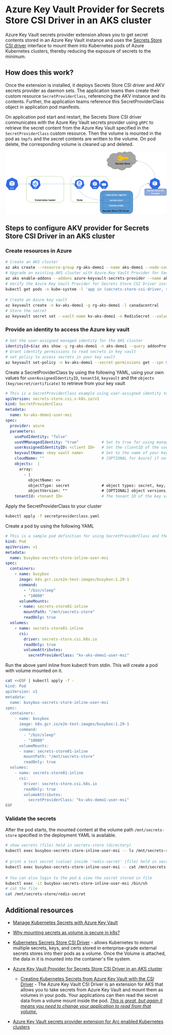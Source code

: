 # Azure Key Vault Provider for Secrets Store CSI Driver in an AKS cluster

Azure Key Vault secrets provider extension allows you to get secret contents stored in an Azure Key Vault instance and uses the [Secrets Store CSI driver](https://github.com/kubernetes-sigs/secrets-store-csi-driver) interface to mount them into Kubernetes pods of Azure Kubernetes clusters, thereby reducing the exposure of secrets to the minimum. 

## How does this work?
Once the extension is installed, it deploys Secrets Store CSI driver and AKV secrets provider as daemon sets. The application teams then create their custom resource `SecretProviderClass`, referencing the AKV instance and its contents. Further, the application teams reference this SecretProviderClass object in application pod manifests. 

On application pod start and restart, the Secrets Store CSI driver communicates with the Azure Key Vault secrets provider using `gRPC` to retrieve the secret content from the Azure Key Vault specified in the `SecretProviderClass` custom resource. Then the volume is mounted in the pod as `tmpfs` and the secret contents are written to the volume. On pod delete, the corresponding volume is cleaned up and deleted.

![alt txt](/images/CSI-driver-Interface.png)

## Steps to configure AKV provider for Secrets Store CSI Driver in an AKS cluster
### Create resources in Azure
```bash
# Create an AKS cluster
az aks create --resource-group rg-aks-demo1 --name aks-demo1 --node-count 1 --generate-ssh-keys --verbose
# Upgrade an existing AKS cluster with Azure Key Vault Provider for Secrets Store CSI Driver support
az aks enable-addons --addons azure-keyvault-secrets-provider --name aks-demo1 --resource-group rg-aks-demo1
# Verify the Azure Key Vault Provider for Secrets Store CSI Driver installation
kubectl get pods -n kube-system -l 'app in (secrets-store-csi-driver, secrets-store-provider-azure)'

# Create an Azure key vault
az keyvault create -n kv-aks-demo1 -g rg-aks-demo1 -l canadacentral
# Store the secret
az keyvault secret set --vault-name kv-aks-demo1 -n RedisSecret --value tC2EcVJf9sdsfVQbZpK8Rzu7UC4bUNtBOAzCaFjRSMs=
```

### Provide an identity to access the Azure key vault
```bash
# Get the user-assigned managed identity for the AKS cluster
identityId=$(az aks show -g rg-aks-demo1 -n aks-demo1 --query addonProfiles.azureKeyvaultSecretsProvider.identity.clientId -o tsv)
# Grant identity permissions to read secrets in key vault
# set policy to access secrets in your key vault
az keyvault set-policy -n kv-aks-demo1 --secret-permissions get --spn $identityId
```
Create a SecretProviderClass by using the following YAML, using your own values for `userAssignedIdentityID`, `tenantId`, `keyvault` and the `objects (key/secret/certificate)` to retrieve from your key vault
```yaml
# This is a SecretProviderClass example using user-assigned identity to access key vault
apiVersion: secrets-store.csi.x-k8s.io/v1
kind: SecretProviderClass
metadata:
  name: kv-aks-demo1-user-msi
spec:
  provider: azure
  parameters:
    usePodIdentity: "false"
    useVMManagedIdentity: "true"          # Set to true for using managed identity
    userAssignedIdentityID: <client ID>   # Set the clientID of the user-assigned managed identity to use
    keyvaultName: <key vault name>        # Set to the name of your key vault
    cloudName: ""                         # [OPTIONAL for Azure] if not provided, the Azure environment defaults to AzurePublicCloud
    objects:  |
      array:
        - |
          objectName: <>
          objectType: secret              # object types: secret, key, or cert
          objectVersion: ""               # [OPTIONAL] object versions, default to latest if empty
    tenantId: <tenant ID>                 # The tenant ID of the key vault
```
Apply the SecretProviderClass to your cluster
```bash
kubectl apply -f secretproviderclass.yaml
```
Create a pod by using the following YAML
```yaml
# This is a sample pod definition for using SecretProviderClass and the user-assigned identity to access your key vault
kind: Pod
apiVersion: v1
metadata:
  name: busybox-secrets-store-inline-user-msi
spec:
  containers:
    - name: busybox
      image: k8s.gcr.io/e2e-test-images/busybox:1.29-1
      command:
        - "/bin/sleep"
        - "10000"
      volumeMounts:
      - name: secrets-store01-inline
        mountPath: "/mnt/secrets-store"
        readOnly: true
  volumes:
    - name: secrets-store01-inline
      csi:
        driver: secrets-store.csi.k8s.io
        readOnly: true
        volumeAttributes:
          secretProviderClass: "kv-aks-demo1-user-msi"
```          
Run the above yaml inline from kubectl from stdin. This will create a pod with volume mounted on it.
```bash
cat <<EOF | kubectl apply -f -
kind: Pod
apiVersion: v1
metadata:
  name: busybox-secrets-store-inline-user-msi
spec:
  containers:
    - name: busybox
      image: k8s.gcr.io/e2e-test-images/busybox:1.29-1
      command:
        - "/bin/sleep"
        - "10000"
      volumeMounts:
      - name: secrets-store01-inline
        mountPath: "/mnt/secrets-store"
        readOnly: true
  volumes:
    - name: secrets-store01-inline
      csi:
        driver: secrets-store.csi.k8s.io
        readOnly: true
        volumeAttributes:
          secretProviderClass: "kv-aks-demo1-user-msi"
EOF
```     
### Validate the secrets
After the pod starts, the mounted content at the volume path `/mnt/secrets-store` specified in the deployment YAML is available.
```bash
# show secrets (file) held in secrets-store (directory)
kubectl exec busybox-secrets-store-inline-user-msi -- ls /mnt/secrets-store/

# print a test secret (value) inside 'redis-secret' (file) held in secrets-store (directory)
kubectl exec busybox-secrets-store-inline-user-msi -- cat /mnt/secrets-store/redis-secret

# You can also login to the pod & view the secret stored in file
kubectl exec -it busybox-secrets-store-inline-user-msi /bin/sh 
# cat the file
cat /mnt/secrets-store/redis-secret
```            

## Additional resources
* [Manage Kubernetes Secrets with Azure Key Vault](https://nileshgule.medium.com/how-to-manage-kubernetes-secrets-with-azure-key-vault-211cb989b86b)
* [Why mounting secrets as volume is secure in k8s?](https://stackoverflow.com/questions/55620043/is-there-any-security-advantage-to-mounting-secrets-as-a-file-instead-of-passing)

* [Kubernetes Secrets Store CSI Driver](https://github.com/kubernetes-sigs/secrets-store-csi-driver) - allows Kubernetes to mount multiple secrets, keys, and certs stored in enterprise-grade external secrets stores into their pods as a volume. Once the Volume is attached, the data in it is mounted into the container's file system.
* [Azure Key Vault Provider for Secrets Store CSI Driver in an AKS cluster](https://docs.microsoft.com/en-us/azure/aks/csi-secrets-store-driver)
    * [Creating Kubernetes Secrets from Azure Key Vault with the CSI Driver](https://samcogan.com/creating-kubernetes-secrets-from-azure-key-vault-with-the-csi-driver/) - The Azure Key Vault CSI Driver is an extension for AKS that allows you to take secrets from Azure Key Vault and mount them as volumes in your pods. Your applications can then read the secret data from a volume mount inside the pod. *<ins>This is great, but again it means you need to change your application to read from that volume.</ins>*
* [Azure Key Vault secrets provider extension for Arc enabled Kubernetes clusters](https://techcommunity.microsoft.com/t5/azure-arc-blog/in-preview-azure-key-vault-secrets-provider-extension-for-arc/ba-p/3002160) 